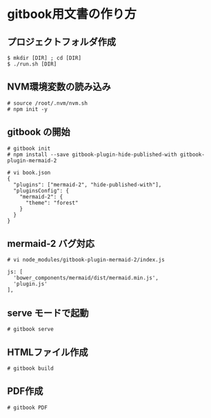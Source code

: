 gitbook用文書の作り方
=========

## プロジェクトフォルダ作成
```
$ mkdir [DIR] ; cd [DIR]
$ ./run.sh [DIR]
```

## NVM環境変数の読み込み
```
# source /root/.nvm/nvm.sh
# npm init -y
```

## gitbook の開始
```
# gitbook init
# npm install --save gitbook-plugin-hide-published-with gitbook-plugin-mermaid-2

# vi book.json
{
  "plugins": ["mermaid-2", "hide-published-with"],
  "pluginsConfig": {
    "mermaid-2": {
      "theme": "forest"
    }
  }
}
```

## mermaid-2 バグ対応
```
# vi node_modules/gitbook-plugin-mermaid-2/index.js

js: [
  'bower_components/mermaid/dist/mermaid.min.js',
  'plugin.js'
],

```

## serve モードで起動
```
# gitbook serve
```

## HTMLファイル作成
```
# gitbook build
```

## PDF作成
```
# gitbook PDF
```
